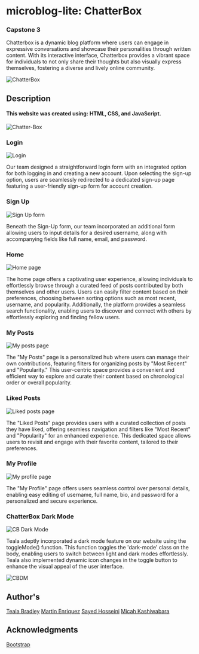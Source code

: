 # microblog-lite: ChatterBox
### Capstone 3

Chatterbox is a dynamic blog platform where users can engage in expressive conversations and showcase their personalities through written content. With its interactive interface, Chatterbox provides a vibrant space for individuals to not only share their thoughts but also visually express themselves, fostering a diverse and lively online community.

![ChatterBox](Imgs&vids/chatter-box-logo.png)

## Description

#### This website was created using: HTML, CSS, and JavaScript. 

![Chatter-Box](Imgs&vids/CB1.PNG)

### Login

![Login](Imgs&vids/CBLogin.PNG)


Our team designed a straightforward login form with an integrated option for both logging in and creating a new account. Upon selecting the sign-up option, users are seamlessly redirected to a dedicated sign-up page featuring a user-friendly sign-up form for account creation.

### Sign Up
![Sign Up form](Imgs&vids/CBSignUp.PNG)

Beneath the Sign-Up form, our team incorporated an additional form allowing users to input details for a desired username, along with accompanying fields like full name, email, and password. 

### Home
![Home page](Imgs&vids/CBHome.PNG)


The home page offers a captivating user experience, allowing individuals to effortlessly browse through a curated feed of posts contributed by both themselves and other users. Users can easily filter content based on their preferences, choosing between sorting options such as most recent, username, and popularity. Additionally, the platform provides a seamless search functionality, enabling users to discover and connect with others by effortlessly exploring and finding fellow users.

### My Posts
![My posts page](Imgs&vids/CBMyPosts.PNG)

The "My Posts" page is a personalized hub where users can manage their own contributions, featuring filters for organizing posts by "Most Recent" and "Popularity." This user-centric space provides a convenient and efficient way to explore and curate their content based on chronological order or overall popularity.

### Liked Posts
![Liked posts page](Imgs&vids/CBLikedPosts.PNG)

The "Liked Posts" page provides users with a curated collection of posts they have liked, offering seamless navigation and filters like "Most Recent" and "Popularity" for an enhanced experience. This dedicated space allows users to revisit and engage with their favorite content, tailored to their preferences.

### My Profile
![My profile page](Imgs&vids/CBProfile.PNG)


The "My Profile" page offers users seamless control over personal details, enabling easy editing of username, full name, bio, and password for a personalized and secure experience.

### ChatterBox Dark Mode
![CB Dark Mode](Imgs&vids/CBDarkMode.PNG)

Teala adeptly incorporated a dark mode feature on our website using the toggleMode() function. This function toggles the 'dark-mode' class on the body, enabling users to switch between light and dark modes effortlessly. Teala also implemented dynamic icon changes in the toggle button to enhance the visual appeal of the user interface.

![CBDM](Imgs&vids/CBDM.PNG)


## Author's

 [Teala Bradley](https://github.com/Teala-B)
 [Martin Enriquez](https://github.com/TherealJGatsby) 
 [Sayed Hosseini](https://github.com/SayedRZA)
 [Micah Kashiwabara](https://github.com/micah-k98)
 
## Acknowledgments 

 [Bootstrap](https://getbootstrap.com/docs/4.1/components/forms/#inline-forms)

